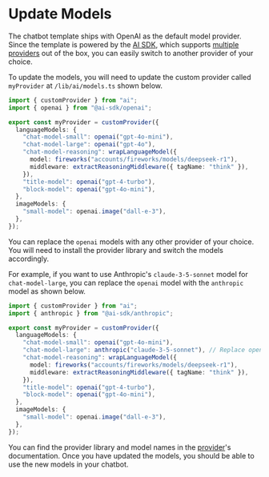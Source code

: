 # Update Models

The chatbot template ships with OpenAI as the default model provider. Since the template is powered by the [AI SDK](https://sdk.vercel.ai), which supports [multiple providers](https://sdk.vercel.ai/providers/ai-sdk-providers) out of the box, you can easily switch to another provider of your choice.

To update the models, you will need to update the custom provider called `myProvider` at `/lib/ai/models.ts` shown below.

```ts
import { customProvider } from "ai";
import { openai } from "@ai-sdk/openai";

export const myProvider = customProvider({
  languageModels: {
    "chat-model-small": openai("gpt-4o-mini"),
    "chat-model-large": openai("gpt-4o"),
    "chat-model-reasoning": wrapLanguageModel({
      model: fireworks("accounts/fireworks/models/deepseek-r1"),
      middleware: extractReasoningMiddleware({ tagName: "think" }),
    }),
    "title-model": openai("gpt-4-turbo"),
    "block-model": openai("gpt-4o-mini"),
  },
  imageModels: {
    "small-model": openai.image("dall-e-3"),
  },
});
```

You can replace the `openai` models with any other provider of your choice. You will need to install the provider library and switch the models accordingly.

For example, if you want to use Anthropic's `claude-3-5-sonnet` model for `chat-model-large`, you can replace the `openai` model with the `anthropic` model as shown below.

```ts
import { customProvider } from "ai";
import { anthropic } from "@ai-sdk/anthropic";

export const myProvider = customProvider({
  languageModels: {
    "chat-model-small": openai("gpt-4o-mini"),
    "chat-model-large": anthropic("claude-3-5-sonnet"), // Replace openai with anthropic
    "chat-model-reasoning": wrapLanguageModel({
      model: fireworks("accounts/fireworks/models/deepseek-r1"),
      middleware: extractReasoningMiddleware({ tagName: "think" }),
    }),
    "title-model": openai("gpt-4-turbo"),
    "block-model": openai("gpt-4o-mini"),
  },
  imageModels: {
    "small-model": openai.image("dall-e-3"),
  },
});
```

You can find the provider library and model names in the [provider](https://sdk.vercel.ai/providers/ai-sdk-providers)'s documentation. Once you have updated the models, you should be able to use the new models in your chatbot.
